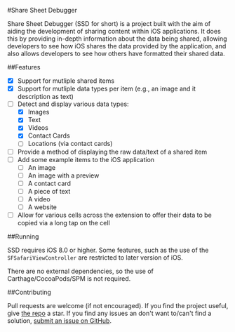 #Share Sheet Debugger

Share Sheet Debugger (SSD for short) is a project built with the aim of aiding the development of sharing content within iOS applications. It does this by providing in-depth information about the data being shared, allowing developers to see how iOS shares the data provided by the application, and also allows developers to see how others have formatted their shared data.

##Features

 - [X] Support for mutliple shared items
 - [X] Support for mutliple data types per item (e.g., an image and it description as text)
 - [ ] Detect and display various data types:
 	- [X] Images
 	- [X] Text
 	- [X] Videos
 	- [X] Contact Cards
 	- [ ] Locations (via contact cards)
 - [ ] Provide a method of displaying the raw data/text of a shared item
 - [ ] Add some example items to the iOS application
 	- [ ] An image
 	- [ ] An image with a preview
 	- [ ] A contact card
 	- [ ] A piece of text
	- [ ] A video
	- [ ] A website
- [ ] Allow for various cells across the extension to offer their data to be copied via a long tap on the cell

##Running

SSD requires iOS 8.0 or higher. Some features, such as the use of the `SFSafariViewController` are restricted to later version of iOS.

There are no external dependencies, so the use of Carthage/CocoaPods/SPM is not required.

##Contributing

Pull requests are welcome (if not encouraged). If you find the project useful, give [the repo](https://github.com/JosephDuffy/Share-Sheet-Debugger) a star. If you find any issues an don't want to/can't find a solution, [submit an issue on GitHub](https://github.com/JosephDuffy/Share-Sheet-Debugger/issues/new).
